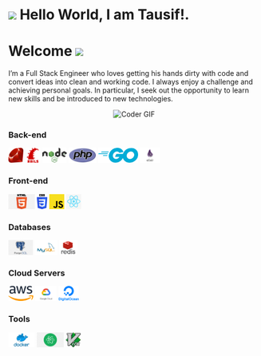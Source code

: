<h1><img src="https://emojis.slackmojis.com/emojis/images/1531849430/4246/blob-sunglasses.gif?1531849430" width="30"/> Hello World, I am Tausif!.</h1>

# Welcome <img src="https://media.giphy.com/media/mGcNjsfWAjY5AEZNw6/giphy.gif" width="50">
I’m a Full Stack Engineer who loves getting his hands dirty with code and convert ideas into clean and working code. I always enjoy a challenge and achieving personal goals. In particular, I seek out the opportunity to learn new skills and be introduced to new technologies.

<p  align="center"><img src="https://media.giphy.com/media/SWoSkN6DxTszqIKEqv/giphy.gif" alt="Coder GIF" width="500" height="400">

### Back-end

<code><img height="30" src="https://raw.githubusercontent.com/mdtausifahmad/mdtausifahmad/master/images/ruby.png"></code>
<code><img height="30" src="https://raw.githubusercontent.com/mdtausifahmad/mdtausifahmad/master/images/rails.png"></code>
<code><img height="30" src="https://raw.githubusercontent.com/mdtausifahmad/mdtausifahmad/master/images/nodejs.png"></code>
<code><img height="30" src="https://raw.githubusercontent.com/mdtausifahmad/mdtausifahmad/master/images/php.svg"></code>
<code><img height="30" src="https://raw.githubusercontent.com/mdtausifahmad/mdtausifahmad/master/images/go.png"></code>
<code><img height="30" src="https://raw.githubusercontent.com/mdtausifahmad/mdtausifahmad/master/images/elixir.png"></code>

### Front-end

<code><img height="30" src="https://raw.githubusercontent.com/mdtausifahmad/mdtausifahmad/master/images/html.png"></code>
<code><img height="30" src="https://raw.githubusercontent.com/mdtausifahmad/mdtausifahmad/master/images/css3.png"></code>
<code><img height="30" src="https://raw.githubusercontent.com/mdtausifahmad/mdtausifahmad/master/images/js.png"></code>
<code><img height="30" src="https://raw.githubusercontent.com/mdtausifahmad/mdtausifahmad/master/images/reactjs.png"></code>

### Databases

<code><img height="30" src="https://raw.githubusercontent.com/mdtausifahmad/mdtausifahmad/master/images/postgresql.png"></code>
<code><img height="30" src="https://raw.githubusercontent.com/mdtausifahmad/mdtausifahmad/master/images/mysql.svg"></code>
<code><img height="30" src="https://raw.githubusercontent.com/mdtausifahmad/mdtausifahmad/master/images/redis.png"></code>

### Cloud Servers

<code><img height="30" src="https://raw.githubusercontent.com/mdtausifahmad/mdtausifahmad/master/images/aws.png"></code>
<code><img height="30" src="https://raw.githubusercontent.com/mdtausifahmad/mdtausifahmad/master/images/gcloud.png"></code>
<code><img height="30" src="https://raw.githubusercontent.com/mdtausifahmad/mdtausifahmad/master/images/DigitalOcean.png"></code>

### Tools

<code><img height="30" src="https://raw.githubusercontent.com/mdtausifahmad/mdtausifahmad/master/images/docker.png"></code>
<code><img height="30" src="https://raw.githubusercontent.com/mdtausifahmad/mdtausifahmad/master/images/atom.png"></code>
<code><img height="30" src="https://raw.githubusercontent.com/mdtausifahmad/mdtausifahmad/master/images/vim.png"></code>
